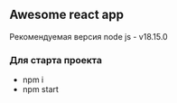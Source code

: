 ## Awesome react app

Рекомендуемая версия node js - v18.15.0

### Для старта проекта
  * npm i
  * npm start